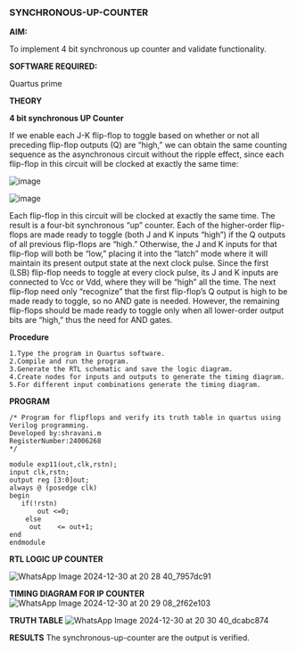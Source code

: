 ### SYNCHRONOUS-UP-COUNTER

**AIM:**

To implement 4 bit synchronous up counter and validate functionality.

**SOFTWARE REQUIRED:**

Quartus prime

**THEORY**

**4 bit synchronous UP Counter**

If we enable each J-K flip-flop to toggle based on whether or not all preceding flip-flop outputs (Q) are “high,” we can obtain the same counting sequence as the asynchronous circuit without the ripple effect, since each flip-flop in this circuit will be clocked at exactly the same time:

![image](https://github.com/naavaneetha/SYNCHRONOUS-UP-COUNTER/assets/154305477/d5db3fa0-e413-404c-b80e-b2f39d82e7e8)


![image](https://github.com/naavaneetha/SYNCHRONOUS-UP-COUNTER/assets/154305477/52cb61eb-d04b-442d-810c-31185a68410b)

Each flip-flop in this circuit will be clocked at exactly the same time.
The result is a four-bit synchronous “up” counter. Each of the higher-order flip-flops are made ready to toggle (both J and K inputs “high”) if the Q outputs of all previous flip-flops are “high.”
Otherwise, the J and K inputs for that flip-flop will both be “low,” placing it into the “latch” mode where it will maintain its present output state at the next clock pulse.
Since the first (LSB) flip-flop needs to toggle at every clock pulse, its J and K inputs are connected to Vcc or Vdd, where they will be “high” all the time.
The next flip-flop need only “recognize” that the first flip-flop’s Q output is high to be made ready to toggle, so no AND gate is needed.
However, the remaining flip-flops should be made ready to toggle only when all lower-order output bits are “high,” thus the need for AND gates.

**Procedure**
```
1.Type the program in Quartus software.
2.Compile and run the program.
3.Generate the RTL schematic and save the logic diagram.
4.Create nodes for inputs and outputs to generate the timing diagram.
5.For different input combinations generate the timing diagram.
```
**PROGRAM**
```
/* Program for flipflops and verify its truth table in quartus using Verilog programming. 
Developed by:shravani.m 
RegisterNumber:24006268
*/
```
```
module exp11(out,clk,rstn);
input clk,rstn;
output reg [3:0]out;
always @ (posedge clk)
begin  
   if(!rstn)
	   out <=0;
	else
     out	<= out+1;
end
endmodule
```
**RTL LOGIC UP COUNTER**

![WhatsApp Image 2024-12-30 at 20 28 40_7957dc91](https://github.com/user-attachments/assets/258de0d0-63fc-4691-ac9d-723036e39ae8)

**TIMING DIAGRAM FOR IP COUNTER**
![WhatsApp Image 2024-12-30 at 20 29 08_2f62e103](https://github.com/user-attachments/assets/d43c4f4c-990d-4127-aaba-c93421f947f2)

**TRUTH TABLE**
![WhatsApp Image 2024-12-30 at 20 30 40_dcabc874](https://github.com/user-attachments/assets/3e560a64-2733-4dfe-b8c6-34a91964d1c7)

**RESULTS**
The synchronous-up-counter are the output is verified.
